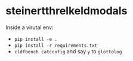 # steinertthrelkeldmodals

Inside a virutal env:

* `pip install -e .`
* `pip install -r requirements.txt`
* `cldfbench catconfig` and say `y` to `glottolog`